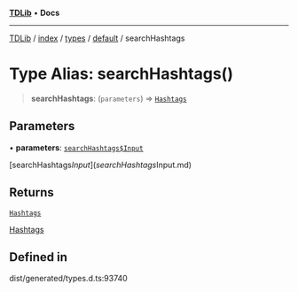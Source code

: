[**TDLib**](../../../../../../README.md) • **Docs**

***

[TDLib](../../../../../../modules.md) / [index](../../../../../README.md) / [types](../../../README.md) / [default](../README.md) / searchHashtags

# Type Alias: searchHashtags()

> **searchHashtags**: (`parameters`) => [`Hashtags`](Hashtags.md)

## Parameters

• **parameters**: [`searchHashtags$Input`](searchHashtags$Input.md)

[searchHashtags$Input](searchHashtags$Input.md)

## Returns

[`Hashtags`](Hashtags.md)

[Hashtags](Hashtags.md)

## Defined in

dist/generated/types.d.ts:93740
